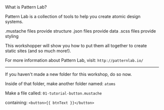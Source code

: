 What is Pattern Lab? 

Pattern Lab is a collection of tools to help you create atomic design systems.

.mustache files provide structure
.json files provide data
.scss files provide styling

This workshopper will show you how to put them all together to create static sites (and so much more!).

For more information about Pattern Lab, visit: `http://patternlab.io/`

---

If you haven't made a new folder for this workshop, do so now.

Inside of that folder, make another folder named: `atoms`

Make a file called: `01-tutorial-button.mustache` 

containing: `<button>{{ btnText }}</button>`